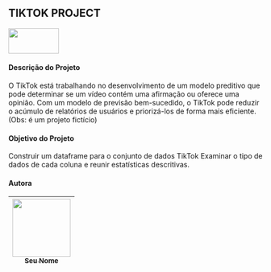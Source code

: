 ## TIKTOK PROJECT
 

<img src="https://github.com/brunacpg/tiktok.project/assets/103262900/d70695ca-fe81-46bc-b92c-c6198c6544a1" width="100" height="50">

#### Descrição do Projeto

O TikTok está trabalhando no desenvolvimento de um modelo preditivo que pode determinar se um vídeo contém uma afirmação ou oferece uma opinião. Com um modelo de previsão bem-sucedido, o TikTok pode reduzir o acúmulo de relatórios de usuários e priorizá-los de forma mais eficiente. (Obs: é um projeto fictício) <br>

#### Objetivo do Projeto
Construir um dataframe para o conjunto de dados TikTok Examinar o tipo de dados de cada coluna e reunir estatísticas descritivas.

#### Autora

| [<img loading="lazy" src="https://avatars.githubusercontent.com/u/103262900?v=4" width=115><br><sub>Seu Nome</sub>](https://github.com/brunacpg) |
| :---: |


